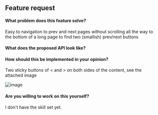 ## Feature request

<!-- Please ask questions on StackOverflow. -->
<!-- https://stackoverflow.com/questions/ask?tags=vuepress -->
<!-- Issues which contain questions or support requests will be closed. -->

#### What problem does this feature solve?

Easy to navigation to prev and next pages without scrolling all the way to the bottom of a long page to find two (smallish) prev/next buttons

#### What does the proposed API look like?

#### How should this be implemented in your opinion?

Two sticky buttons of < and > on both sides of the content, see the attached image

![image](https://user-images.githubusercontent.com/18351761/145694058-d167613b-0f39-4336-b912-bd7855754ddc.png)


#### Are you willing to work on this yourself?

I don't have the skill set yet.